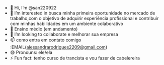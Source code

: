 - 👋 Hi, I’m @san220922
- 👀 I’m interested in busca minha primeira oportunidade no mercado de trabalho,com o objetivo de adquirir experiência profissional e contribuir com minhas habilidades em um ambiente colaborativo
- 🌱 Ensino médio (em andamento)
- 💞️ I’m looking to collaborate e melhorar sua empresa 
- 📫 como entra em contato comigo :EMAIL(alessandrarodrigues2209@gmail.com)
- 😄 Pronouns: ele/ela
- ⚡ Fun fact: tenho curso de trancista e vou fazer de cabelereira

<!---
san220922/san220922 is a ✨ special ✨ repository because its `README.md` (this file) appears on your GitHub profile.
You can click the Preview link to take a look at your changes.
--->
